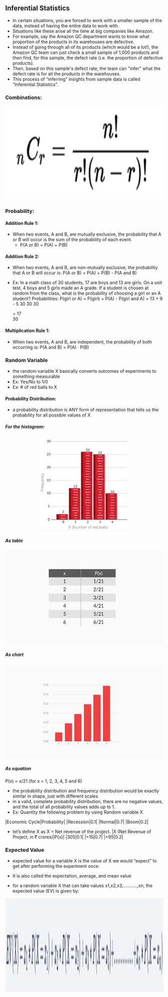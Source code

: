 ## Inferential Statistics

- In certain situations, you are forced to work with a smaller sample of the data, instead of having the entire data to work with.
- Situations like these arise all the time at big companies like Amazon. 
- For example, say the Amazon QC department wants to know what proportion of the products in its warehouses are defective. 
- Instead of going through all of its products (which would be a lot!), the Amazon QC team can just check a small sample of 1,000 products and then find, for this sample, the defect rate (i.e. the proportion of defective products). 
- Then, based on this sample's defect rate, the team can "infer" what the defect rate is for all the products in the warehouses.
- This process of “inferring” insights from sample data is called “Inferential Statistics”.


### Combinations:

<p align="center"> 
	<img src="../../../.assets/combinations.png" height=300/>
</p>
    

### Probability:
#### Addition Rule 1:
- When two events, A and B, are mutually exclusive, the probability that A or B will occur is the sum of the probability of each event.
  - P(A or B) = P(A) + P(B)
#### Addition Rule 2:
- When two events, A and B, are non-mutually exclusive, the probability that A or B will occur is:
    P(A or B) = P(A) + P(B) - P(A and B)
- Ex: 
In a math class of 30 students, 17 are boys and 13 are girls. On a unit test, 4 boys and 5 girls made an A grade. If a student is chosen at random from the class, what is the probability of choosing a girl or an A student?
Probabilities: P(girl or A) = P(girl) + P(A) - P(girl and A)
    = 	13	 + 	 9 	 - 	 5 
    30		30		30
                    
    = 	17				
    30				
#### Multiplication Rule 1:
- When two events, A and B, are independent, the probability of both occurring is:
P(A and B) = P(A) · P(B)


### Random Variable

- the random variable X basically converts outcomes of experiments to something measurable
- Ex: Yes/No to 1/0
- Ex: # of red balls to X

#### Probability Distribution:
- a probability distribution is ANY form of representation that tells us the probability for all possible values of X

##### For the histogram:
<p align="center"> 
	<img src="../../../.assets/rv1.png" height=300/>
</p>                
        
##### As table
<p align="center"> 
	<img src="../../../.assets/rv2.png" height=300/>
</p>        
        
        
##### As chart
<p align="center"> 
	<img src="../../../.assets/rv3.png" height=300/>
</p>        
        
##### As equation
P(x) = x/21
(for x = 1, 2, 3, 4, 5 and 6)
    

- the probability distribution and frequency distribution would be exactly similar in shape, just with different scales
- in a valid, complete probability distribution, there are no negative values, and the total of all probability values adds up to 1.
- Ex: Quantity the following problem by using Random variable X

|Economic Cycle|Probability|
|Recession|0.1|
|Normal|0.7|
|Boom|0.2|

- let’s define X as X = Net revenue of the project.
|X (Net Revenue of Project, in ₹ crores)|P(x)|
|305|0.1|
|+15|0.7|
|+95|0.2|
    

### Expected Value

- expected value for a variable X is the value of X we would “expect” to get after performing the experiment once. 
- It is also called the expectation, average, and mean value

- for a random variable X that can take values x1,x2,x3,...........,xn, the expected value (EV) is given by:
<p align="center"> 
	<img src="../../../.assets/ev.png" height=300/>
</p> 
    

    
